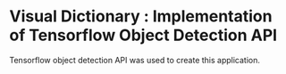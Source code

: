 # Visual Dictionary : Implementation of Tensorflow Object Detection API
Tensorflow object detection API was used to create this application.
